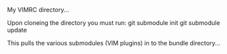 My VIMRC directory...

Upon cloneing the directory you must run:
 git submodule init
 git submodule update

This pulls the various submodules (VIM plugins) in to the bundle directory...
